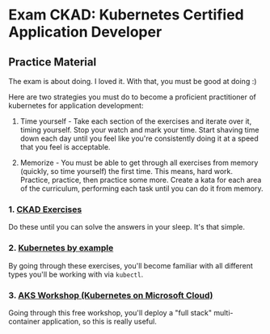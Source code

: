 # Exam CKAD: Kubernetes Certified Application Developer

## Practice Material
The exam is about doing. I loved it. With that, you must be good at doing :)

Here are two strategies you must do to become a proficient practitioner of kubernetes for application development:

1. Time yourself - Take each section of the exercises and iterate over it, timing yourself. Stop your watch and mark your time. Start shaving time down each day until you feel like you're consistently doing it at a speed that you feel is acceptable.

2. Memorize - You must be able to get through all exercises from memory (quickly, so time yourself) the first time. This means, hard work. Practice, practice, then practice some more. Create a kata for each area of the curriculum, performing each task until you can do it from memory.

### 1. [CKAD Exercises](https://github.com/dgkanatsios/CKAD-exercises) 
Do these until you can solve the answers in your sleep. It's that simple. 

### 2. [Kubernetes by example](http://kubernetesbyexample.com/) 
By going through these exercises, you'll become familiar with all different types you'll be working with via `kubectl`.

### 3. [AKS Workshop (Kubernetes on Microsoft Cloud)](https://aksworkshop.io/)
Going through this free workshop, you'll deploy a "full stack" multi-container application, so this is really useful.
